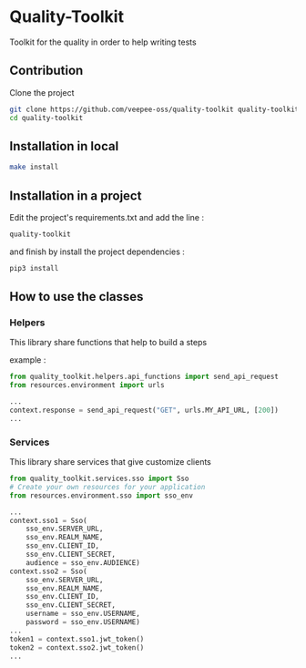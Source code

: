 # Quality-Toolkit

Toolkit for the quality in order to help writing tests

## Contribution

Clone the project

```bash
git clone https://github.com/veepee-oss/quality-toolkit quality-toolkit
cd quality-toolkit
```

## Installation in local

```bash
make install
```

## Installation in a project

Edit the project's requirements.txt and add the line :

```txt
quality-toolkit
```

and finish by install the project dependencies :

```bash
pip3 install
```

## How to use the classes

### Helpers

This library share functions that help to build a steps

example :

```python
from quality_toolkit.helpers.api_functions import send_api_request
from resources.environment import urls

...
context.response = send_api_request("GET", urls.MY_API_URL, [200])
...
```

### Services

This library share services that give customize clients

```python
from quality_toolkit.services.sso import Sso
# Create your own resources for your application
from resources.environment.sso import sso_env

...
context.sso1 = Sso(
    sso_env.SERVER_URL,
    sso_env.REALM_NAME,
    sso_env.CLIENT_ID,
    sso_env.CLIENT_SECRET,
    audience = sso_env.AUDIENCE)
context.sso2 = Sso(
    sso_env.SERVER_URL,
    sso_env.REALM_NAME,
    sso_env.CLIENT_ID,
    sso_env.CLIENT_SECRET,
    username = sso_env.USERNAME,
    password = sso_env.USERNAME)
...
token1 = context.sso1.jwt_token()
token2 = context.sso2.jwt_token()
...
```
